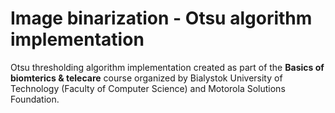 # Image binarization - Otsu algorithm implementation
Otsu thresholding algorithm implementation created as part of the **Basics of biomterics & telecare** course organized by Bialystok University of Technology (Faculty of Computer Science) and Motorola Solutions Foundation.